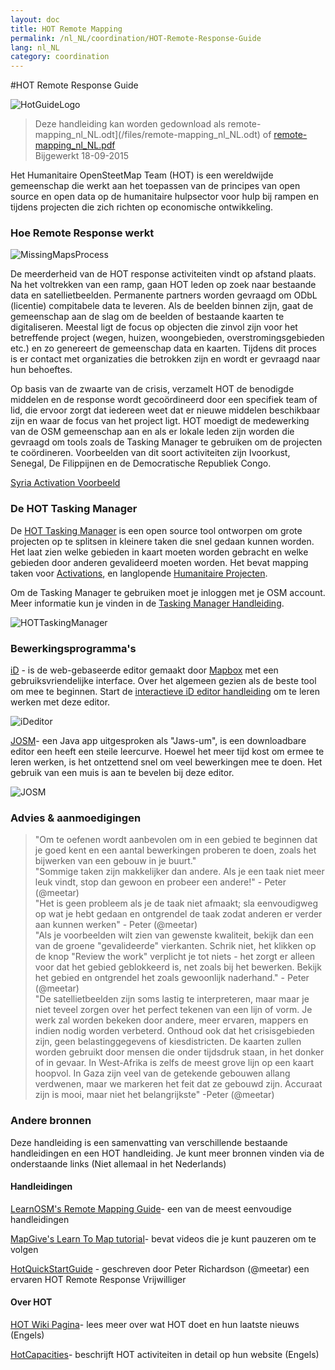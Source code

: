 ```yaml
---
layout: doc
title: HOT Remote Mapping  
permalink: /nl_NL/coordination/HOT-Remote-Response-Guide 
lang: nl_NL
category: coordination
---
```


#HOT Remote Response Guide   

![HotGuideLogo](http://hot.openstreetmap.org/sites/default/themes/hot/logo.png)  

> Deze handleiding kan worden gedownload als  remote-mapping_nl_NL.odt](/files/remote-mapping_nl_NL.odt) of [remote-mapping_nl_NL.pdf](/files/remote-mapping_nl_NL.pdf)  
> Bijgewerkt 18-09-2015  

Het Humanitaire OpenSteetMap Team (HOT) is een wereldwijde gemeenschap die werkt aan het toepassen van de principes van open source en open data op de humanitaire hulpsector voor hulp bij rampen en tijdens projecten die zich richten op economische ontwikkeling.   

### Hoe Remote Response werkt 

![MissingMapsProcess](http://hot.openstreetmap.org/sites/default/files/styles/large/public/process.png?itok=jlAYWov0)  

De meerderheid van de HOT response activiteiten vindt op afstand plaats. Na het voltrekken van een ramp, gaan HOT leden op zoek naar bestaande data en satellietbeelden. Permanente partners worden gevraagd om ODbL (licentie) compitabele data te leveren. Als de beelden binnen zijn, gaat de gemeenschap aan de slag om de beelden of bestaande kaarten te digitaliseren. Meestal ligt de focus op objecten die zinvol zijn voor het betreffende project (wegen, huizen, woongebieden, overstromingsgebieden etc.) en zo genereert de gemeenschap data en kaarten. Tijdens dit proces is er contact met organizaties die betrokken zijn en wordt er gevraagd naar hun behoeftes.  

Op basis van de zwaarte van de crisis, verzamelt HOT de benodigde middelen en de response wordt gecoördineerd door een specifiek team of lid, die ervoor zorgt dat iedereen weet dat er nieuwe middelen beschikbaar zijn en waar de focus van het project ligt. HOT moedigt de medewerking van de OSM gemeenschap aan en als er lokale leden zijn worden die gevraagd om  tools zoals de Tasking Manager te gebruiken om de projecten te coördineren. Voorbeelden van dit soort activiteiten zijn Ivoorkust, Senegal, De Filippijnen en de Democratische Republiek Congo.  

[Syria Activation Voorbeeld](http://hot.openstreetmap.org/updates/2013-01-28_syria_activation)  

### De HOT Tasking Manager 

De [HOT Tasking Manager](http://tasks.hotosm.org/) is een open source tool ontworpen om grote projecten op te splitsen in kleinere taken die snel gedaan kunnen worden. Het laat zien welke gebieden in kaart moeten worden gebracht en welke gebieden door anderen gevalideerd moeten worden. Het bevat mapping taken voor [Activations](http://wiki.openstreetmap.org/wiki/HOT_activation), en langlopende [Humanitaire Projecten](http://hot.openstreetmap.org/projects).  

Om de Tasking Manager te gebruiken moet je inloggen met je OSM account. Meer informatie kun je vinden in de [Tasking Manager Handleiding](http://learnosm.org/nl_NL/coordination/tasking-manager/).  

![HOTTaskingManager](http://hot.openstreetmap.org/sites/default/files/styles/large/public/task_manager_v2_screenshot_CAR_example.png?itok=Q35ytxKl)  

### Bewerkingsprogramma's 

[iD](http://learnosm.org/nl_NL/beginner/id-editor/) - is de  web-gebaseerde editor gemaakt door  [Mapbox](www.mapbox.com) met een gebruiksvriendelijke interface. Over het algemeen gezien als de beste tool om mee te beginnen. Start de [interactieve iD editor handleiding](http://ideditor.com/) om te leren werken met deze editor.  

![iDeditor](https://blog.openstreetmap.org/wp-content/uploads/2013/08/id-editor-sotm-us-2013-venue-screenshot.png)  


[JOSM](https://josm.openstreetmap.de/)- een Java app uitgesproken als "Jaws-um", is een downloadbare editor een heeft een steile leercurve. Hoewel het meer tijd kost om ermee te leren werken, is het ontzettend snel om veel bewerkingen mee te doen. Het gebruik van een muis is aan te bevelen bij deze editor.  

![JOSM](http://njgeo.org/wp-content/uploads/2010/07/josm_osm_editor.png)  

### Advies & aanmoedigingen

>"Om te oefenen wordt aanbevolen om in een gebied te beginnen dat je goed kent en een aantal bewerkingen proberen te doen, zoals het bijwerken van een gebouw in je buurt."  
> "Sommige taken zijn makkelijker dan andere. Als je een taak niet meer leuk vindt, stop dan gewoon en probeer een andere!" - Peter (@meetar)  
> "Het is geen probleem als je de taak niet afmaakt; sla eenvoudigweg op wat je hebt gedaan en ontgrendel de taak zodat anderen er verder aan kunnen werken" - Peter (@meetar)  
> "Als je voorbeelden wilt zien van gewenste kwaliteit, bekijk dan een van de groene "gevalideerde" vierkanten. Schrik niet, het klikken op de knop "Review the work" verplicht je tot niets - het zorgt er alleen voor dat het gebied geblokkeerd is, net zoals bij het bewerken. Bekijk het gebied en ontgrendel het zoals gewoonlijk naderhand." - Peter (@meetar)  
> "De satellietbeelden zijn soms lastig te interpreteren, maar maar je niet teveel zorgen over het perfect tekenen van een lijn of vorm. Je werk zal worden bekeken door andere, meer ervaren, mappers en indien nodig worden verbeterd. Onthoud ook dat het crisisgebieden zijn, geen belastinggegevens of kiesdistricten. De kaarten zullen worden gebruikt door mensen die onder tijdsdruk staan, in het donker of in gevaar. In West-Afrika is zelfs de meest grove lijn op een kaart hoopvol. In Gaza zijn veel van de getekende gebouwen allang verdwenen, maar we markeren het feit dat ze gebouwd zijn. Accuraat zijn is mooi, maar niet het belangrijkste" -Peter (@meetar)  
 
### Andere bronnen 

Deze handleiding is een samenvatting van verschillende bestaande handleidingen en een HOT handleiding. Je kunt meer bronnen vinden via de onderstaande links (Niet allemaal in het Nederlands)  

#### Handleidingen

[LearnOSM's Remote Mapping Guide](http://learnosm.org/nl/coordination/remote/)- een van de meest eenvoudige handleidingen  

[MapGive's Learn To Map tutorial](http://mapgive.state.gov/learn-to-map/)- bevat videos die je kunt pauzeren om te volgen   

[HotQuickStartGuide](https://gist.github.com/meetar/b9929dfec129d1d7f5f2) - geschreven door Peter Richardson (@meetar) een ervaren HOT Remote Response Vrijwilliger  

#### Over HOT 

[HOT Wiki Pagina](http://wiki.openstreetmap.org/wiki/Humanitarian_OSM_Team)-  lees meer over wat HOT doet en hun laatste nieuws (Engels)  

[HotCapacities](http://hot.openstreetmap.org/about/hot_capacities)- beschrijft HOT activiteiten in detail op hun website (Engels)  